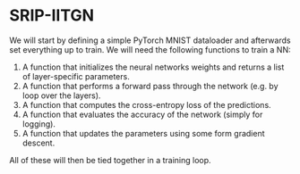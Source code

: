 # SRIP-IITGN

We will start by defining a simple PyTorch MNIST dataloader and afterwards set everything up to train. We will need the following functions to train a NN:
  1. A function that initializes the neural networks weights and returns a list of layer-specific parameters.
  2. A function that performs a forward pass through the network (e.g. by loop over the layers).
  3. A function that computes the cross-entropy loss of the predictions.
  4. A function that evaluates the accuracy of the network (simply for logging).
  5. A function that updates the parameters using some form gradient descent.

All of these will then be tied together in a training loop.
